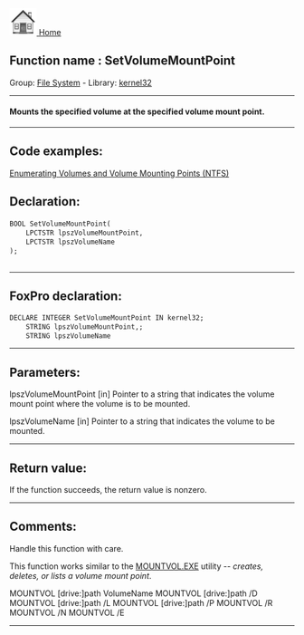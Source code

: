 [<img src="../../images/home.png"> Home ](https://github.com/VFPX/Win32API)  

## Function name : SetVolumeMountPoint
Group: [File System](../../functions_group.md#File_System)  -  Library: [kernel32](../../libraries.md#kernel32)  
***  


#### Mounts the specified volume at the specified volume mount point.
***  


## Code examples:
[Enumerating Volumes and Volume Mounting Points (NTFS)](../../samples/sample_087.md)  

## Declaration:
```foxpro  
BOOL SetVolumeMountPoint(
	LPCTSTR lpszVolumeMountPoint,
	LPCTSTR lpszVolumeName
);
  
```  
***  


## FoxPro declaration:
```foxpro  
DECLARE INTEGER SetVolumeMountPoint IN kernel32;
	STRING lpszVolumeMountPoint,;
	STRING lpszVolumeName  
```  
***  


## Parameters:
lpszVolumeMountPoint 
[in] Pointer to a string that indicates the volume mount point where the volume is to be mounted.

lpszVolumeName 
[in] Pointer to a string that indicates the volume to be mounted.  
***  


## Return value:
If the function succeeds, the return value is nonzero.  
***  


## Comments:
Handle this function with care.  
  
This function works similar to the <a href="http://support.microsoft.com/?kbid=205524">MOUNTVOL.EXE</a> utility -- <Em>creates, deletes, or lists a volume mount point</Em>.   
<div class="precode">MOUNTVOL [drive:]path VolumeName  
MOUNTVOL [drive:]path /D  
MOUNTVOL [drive:]path /L  
MOUNTVOL [drive:]path /P  
MOUNTVOL /R  
MOUNTVOL /N  
MOUNTVOL /E  
</div>  
  
***  

